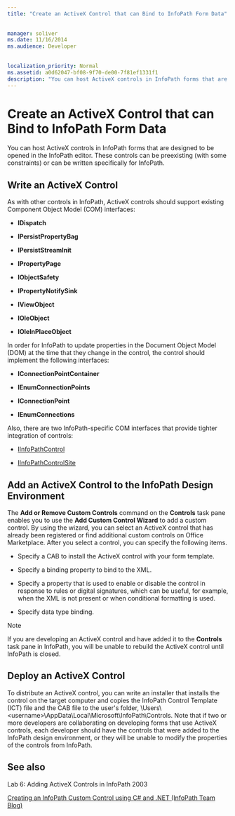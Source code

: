 ```yaml
---
title: "Create an ActiveX Control that can Bind to InfoPath Form Data"
 
 
manager: soliver
ms.date: 11/16/2014
ms.audience: Developer
 
 
localization_priority: Normal
ms.assetid: a0d62047-bf08-9f70-de00-7f81ef1331f1
description: "You can host ActiveX controls in InfoPath forms that are designed to be opened in the InfoPath editor. These controls can be preexisting (with some constraints) or can be written specifically for InfoPath."
---
```


# Create an ActiveX Control that can Bind to InfoPath Form Data

You can host ActiveX controls in InfoPath forms that are designed to be opened in the InfoPath editor. These controls can be preexisting (with some constraints) or can be written specifically for InfoPath.
  
## Write an ActiveX Control

As with other controls in InfoPath, ActiveX controls should support existing Component Object Model (COM) interfaces:
  
- **IDispatch**
    
- **IPersistPropertyBag**
    
- **IPersistStreamInit**
    
- **IPropertyPage**
    
- **IObjectSafety**
    
- **IPropertyNotifySink**
    
- **IViewObject**
    
- **IOleObject**
    
- **IOleInPlaceObject**
    
In order for InfoPath to update properties in the Document Object Model (DOM) at the time that they change in the control, the control should implement the following interfaces:
  
- **IConnectionPointContainer**
    
- **IEnumConnectionPoints**
    
- **IConnectionPoint**
    
- **IEnumConnections**
    
Also, there are two InfoPath-specific COM interfaces that provide tighter integration of controls:
  
- [IInfoPathControl](http://msdn.microsoft.com/en-us/library/bb264625.aspx)
    
- [IInfoPathControlSite](http://msdn.microsoft.com/en-us/library/bb264627.aspx)
    
## Add an ActiveX Control to the InfoPath Design Environment

The **Add or Remove Custom Controls** command on the **Controls** task pane enables you to use the **Add Custom Control Wizard** to add a custom control. By using the wizard, you can select an ActiveX control that has already been registered or find additional custom controls on Office Marketplace. After you select a control, you can specify the following items. 
  
- Specify a CAB to install the ActiveX control with your form template.
    
- Specify a binding property to bind to the XML.
    
- Specify a property that is used to enable or disable the control in response to rules or digital signatures, which can be useful, for example, when the XML is not present or when conditional formatting is used.
    
- Specify data type binding.
    
> [!NOTE]
> If you are developing an ActiveX control and have added it to the **Controls** task pane in InfoPath, you will be unable to rebuild the ActiveX control until InfoPath is closed. 
  
## Deploy an ActiveX Control

To distribute an ActiveX control, you can write an installer that installs the control on the target computer and copies the InfoPath Control Template (ICT) file and the CAB file to the user's folder, \Users\\<username\>\AppData\Local\Microsoft\InfoPath\Controls. Note that if two or more developers are collaborating on developing forms that use ActiveX controls, each developer should have the controls that were added to the InfoPath design environment, or they will be unable to modify the properties of the controls from InfoPath.
  
## See also



Lab 6: Adding ActiveX Controls in InfoPath 2003
  
[Creating an InfoPath Custom Control using C# and .NET (InfoPath Team Blog)](http://blogs.msdn.com/infopath/archive/2005/04/15/creating-an-infopath-custom-control-using-c-and-net.aspx)


